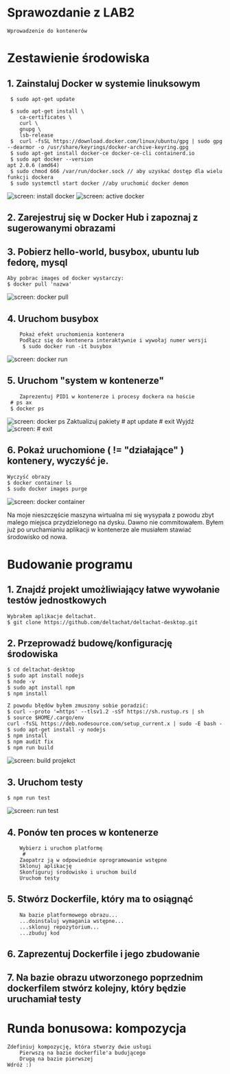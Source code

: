 # **Sprawozdanie z LAB2**

	Wprowadzenie do kontenerów

# Zestawienie środowiska

## 1. Zainstaluj Docker w systemie linuksowym

	 $ sudo apt-get update

	 $ sudo apt-get install \
	    ca-certificates \
	    curl \
	    gnupg \
	    lsb-release
	 $  curl -fsSL https://download.docker.com/linux/ubuntu/gpg | sudo gpg --dearmor -o /usr/share/keyrings/docker-archive-keyring.gpg
	 $ sudo apt-get install docker-ce docker-ce-cli containerd.io
	 $ sudo apt docker --version
	apt 2.0.6 (amd64)
	 $ sudo chmod 666 /var/run/docker.sock // aby uzyskać dostęp dla wielu funkcji dockera
	 $ sudo systemctl start docker //aby uruchomić docker demon
![screen: install docker](screenshots/1.png)
![screen: active docker](screenshots/7.png)

## 2. Zarejestruj się w Docker Hub i zapoznaj z sugerowanymi obrazami
## 3. Pobierz hello-world, busybox, ubuntu lub fedorę, mysql

	Aby pobrac images od docker wystarczy:
	$ docker pull 'nazwa'
![screen: docker pull](screenshots/2.png)

## 4. Uruchom busybox
        Pokaż efekt uruchomienia kontenera
        Podłącz się do kontenera interaktywnie i wywołaj numer wersji
    	 $ sudo docker run -it busybox
![screen: docker run](screenshots/3.png)
        
## 5. Uruchom "system w kontenerze"
        Zaprezentuj PID1 w kontenerze i procesy dockera na hoście
  	 # ps ax
  	 $ docker ps
![screen: docker ps](screenshots/4.png)
        Zaktualizuj pakiety
   	 # apt update
   	 # exit
        Wyjdź
 ![screen: # exit](screenshots/5.png) 
       
## 6. Pokaż uruchomione ( != "działające" ) kontenery, wyczyść je.
    Wyczyść obrazy
    $ docker container ls
    $ sudo docker images purge
![screen: docker container](screenshots/6.png)

Na moje nieszczęście maszyna wirtualna mi się wysypała z powodu zbyt malego miejsca przydzielonego na dysku. Dawno nie commitowałem. Byłem już po uruchamianiu aplikacji w kontenerze ale musiałem stawiać środowisko od nowa.

# Budowanie programu

## 1. Znajdź projekt umożliwiający łatwe wywołanie testów jednostkowych
	Wybrałem aplikacje deltachat.
	$ git clone https://github.com/deltachat/deltachat-desktop.git

## 2. Przeprowadź budowę/konfigurację środowiska
	$ cd deltachat-desktop
	$ sudo apt install nodejs
	$ node -v
	$ sudo apt install npm
	$ npm install
	
	Z powodu błędów byłem zmuszony sobie poradzić:
	$ curl --proto '=https' --tlsv1.2 -sSf https://sh.rustup.rs | sh
	$ source $HOME/.cargo/env
	curl -fsSL https://deb.nodesource.com/setup_current.x | sudo -E bash -
	$ sudo apt-get install -y nodejs
	$ npm install
	$ npm audit fix
	$ npm run build
	
![screen: build projekct](screenshots/8.png)	
## 3. Uruchom testy

	$ npm run test
![screen: run test](screenshots/9.png)
## 4. Ponów ten proces w kontenerze
        Wybierz i uruchom platformę
     	 # 
        Zaopatrz ją w odpowiednie oprogramowanie wstępne
        Sklonuj aplikację
        Skonfiguruj środowisko i uruchom build
        Uruchom testy
## 5. Stwórz Dockerfile, który ma to osiągnąć
        Na bazie platformowego obrazu...
        ...doinstaluj wymagania wstępne...
        ...sklonuj repozytorium...
        ...zbuduj kod
## 6. Zaprezentuj Dockerfile i jego zbudowanie
## 7. Na bazie obrazu utworzonego poprzednim dockerfilem stwórz kolejny, który będzie uruchamiał testy

# Runda bonusowa: kompozycja

    Zdefiniuj kompozycję, która stworzy dwie usługi
        Pierwszą na bazie dockerfile'a budującego
        Drugą na bazie pierwszej
    Wdróż :)

